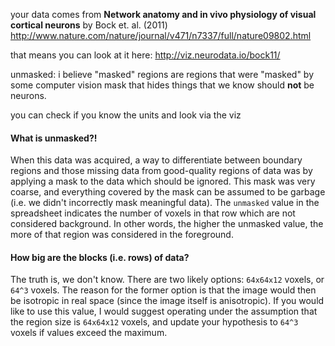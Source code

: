 

your data comes from **Network anatomy and in vivo physiology of visual cortical neurons** by Bock et. al. (2011)
http://www.nature.com/nature/journal/v471/n7337/full/nature09802.html

that means you can look at it here:
http://viz.neurodata.io/bock11/

unmasked: i believe "masked" regions are regions that were  "masked" by some computer vision mask that hides things that we know should **not** be neurons.

you can check if you know the units and look via the viz



#### What is unmasked?!

When this data was acquired, a way to differentiate between boundary regions and those missing data from good-quality regions of data was by applying a mask to the data which should be ignored. This mask was very coarse, and everything covered by the mask can be assumed to be garbage (i.e. we didn't incorrectly mask meaningful data). The `unmasked` value in the spreadsheet indicates the number of voxels in that row which are not considered background. In other words, the higher the unmasked value, the more of that region was considered in the foreground.


#### How big are the blocks (i.e. rows) of data?

The truth is, we don't know. There are two likely options: `64x64x12` voxels, or `64^3` voxels. The reason for the former option is that the image would then be isotropic in real space (since the image itself is anisotropic). If you would like to use this value, I would suggest operating under the assumption that the region size is `64x64x12` voxels, and update your hypothesis to `64^3` voxels if values exceed the maximum.
